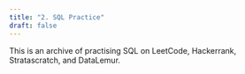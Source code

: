```yaml
---
title: "2. SQL Practice"
draft: false
---
```


This is an archive of practising SQL on LeetCode, Hackerrank, Stratascratch, and DataLemur.